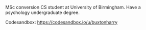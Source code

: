 MSc conversion CS student at University of Birmingham. Have a psychology undergraduate degree. 

Codesandbox: https://codesandbox.io/u/buxtonharry
